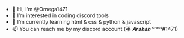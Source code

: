 - 👋 Hi, I’m @Omega1471
- 👀 I’m interested in coding discord tools
- 🌱 I’m currently learning html & css & python & javascript
- 📫 You can reach me by my discord account (弔 𝑨𝒓𝒔𝒉𝒂𝒏 ᶜʳᵒˢˢ#1471)

<!---
Omega1471/Omega1471 is a ✨ special ✨ repository because its `README.md` (this file) appears on your GitHub profile.
You can click the Preview link to take a look at your changes.
--->
